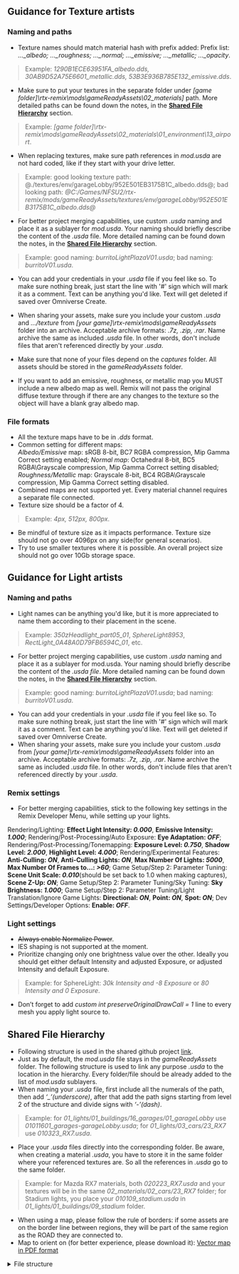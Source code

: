## Guidance for Texture artists
### Naming and paths
-   Texture names should match material hash with prefix added: 
Prefix list: *..._albedo; ..._roughness; ..._normal; ..._emissive; ..._metallic; ..._opacity*.

> Example:  *1290B1ECE63951FA_albedo.dds, 30AB9D52A75E6601_metallic.dds,
 53B3E936B785E132_emissive.dds*.

-   Make sure to put your textures in the separate folder under *[game folder]\rtx-remix\mods\gameReadyAssets\02_materials]* path. More detailed paths can be found down the notes, in the [**Shared File Hierarchy**](https://github.com/Ekozmaster/NFSU2-RTX-Remix/edit/main/README.md#shared-file-hierarchy) section.

> Example: *[game folder]\rtx-remix\mods\gameReadyAssets\02_materials\01_environment\13_airport*.

-   When replacing textures, make sure path references in *mod.usda* are not hard coded, like if they start with your drive letter.

> Example: good looking texture path: @./textures/env/garageLobby/952E501EB3175B1C_albedo.dds@;
> bad looking path: *@C:/Games/NFSU2/rtx-remix/mods/gameReadyAssets/textures/env/garageLobby/952E501EB3175B1C_albedo.dds@*

-   For better project merging capabilities, use custom *.usda* naming and place it as a sublayer for *mod.usda*. Your naming should briefly describe the content of the *.usda* file. More detailed naming can be found down the notes, in the [**Shared File Hierarchy**](https://github.com/Ekozmaster/NFSU2-RTX-Remix/edit/main/README.md#shared-file-hierarchy) section.
    
> Example: good naming: *burritoLightPlazaV01.usda*; bad naming: *burritoV01.usda*.

-   You can add your credentials in your *.usda* file if you feel like so. To make sure nothing break, just start the line with '#' sign which will mark it as a comment. Text can be anything you'd like. Text will get deleted if saved over Omniverse Create.
    
-   When sharing your assets, make sure you include your custom *.usda* and *.../texture* from *[your game]\rtx-remix\mods\gameReadyAssets* folder into an archive. Acceptable archive formats: *.7z,  .zip, .rar*. Name archive the same as included *.usda* file. In other words, don't include files that aren't referenced directly by your *.usda*.
    
-   Make sure that none of your files depend on the *captures* folder. All assets should be stored in the *gameReadyAssets* folder.
    
-   If you want to add an emissive, roughness, or metallic map you MUST include a new albedo map as well. Remix will not pass the original diffuse texture through if there are any changes to the texture so the object will have a blank gray albedo map.

### File formats
-   All the texture maps have to be in *.dds* format.
-   Common setting for different maps:  
    *Albedo/Emissive* map: sRGB 8-bit, BC7 RGBA compression, Mip Gamma Correct setting enabled;
*Normal map*: Octahedral 8-bit, BC5 RGBA\Grayscale compression, Mip Gamma Correct setting disabled;
*Roughness/Metallic* map: Grayscale 8-bit, BC4 RGBA\Grayscale compression, Mip Gamma Correct setting disabled.
-   Combined maps are not supported yet. Every material channel requires a separate file connected.
-   Texture size should be a factor of 4.

> Example: *4px, 512px, 800px*.

-   Be mindful of texture size as it impacts performance. Texture size should not go over 4096px on any side(for general scenarios).
-   Try to use smaller textures where it is possible. An overall project size should not go over 10Gb storage space.

## Guidance for Light artists
### Naming and paths
-   Light names can be anything you'd like, but it is more appreciated to name them according to their placement in the scene.

> Example: *350zHeadlight_part05_01*, *SphereLight8953*, *RectLight_0A48A0D79FB6594C_01*, etc.

-   For better project merging capabilities, use custom *.usda* naming and place it as a sublayer for mod.usda. Your naming should briefly describe the content of the *.usda file*. More detailed naming can be found down the notes, in the [**Shared File Hierarchy**](https://github.com/Ekozmaster/NFSU2-RTX-Remix/edit/main/README.md#shared-file-hierarchy) section.
   

> Example: good naming: *burritoLightPlazaV01.usda*; bad naming: *burritoV01.usda*.

-   You can add your credentials in your *.usda* file if you feel like so. To make sure nothing break, just start the line with '#' sign which will mark it as a comment. Text can be anything you'd like. Text will get deleted if saved over Omniverse Create.
- When sharing your assets, make sure you include your custom *.usda* from *[your game]\rtx-remix\mods\gameReadyAssets* folder into an archive. Acceptable archive formats: *.7z, .zip, .rar*. Name archive the same as included *.usda* file. In other words, don't include files that aren't referenced directly by your *.usda*.

### Remix settings
-   For better merging capabilities, stick to the following key settings in the Remix Developer Menu, while setting up your lights.

Rendering/Lighting: **Effect Light Intensity: *0.000***, **Emissive Intensity: *1.000***;
Rendering/Post-Processing/Auto Exposure: **Eye Adaptation: *OFF***;
Rendering/Post-Processing/Tonemapping: **Exposure Level: *0.750***, **Shadow Level: *2.000***, **Highlight Level: *4.000***;
Rendering/Experimental Features: **Anti-Culling: *ON***, **Anti-Culling Lights: *ON***, **Max Number Of Lights: *5000***, **Max Number Of Frames to...: *>60***;
Game Setup/Step 2: Parameter Tuning: **Scene Unit Scale: *0.010***(should be set back to 1.0 when making captures), **Scene Z-Up: *ON***;
Game Setup/Step 2: Parameter Tuning/Sky Tuning: **Sky Brightness: *1.000***;
Game Setup/Step 2: Parameter Tuning/Light Translation/Ignore Game Lights: **Directional: *ON***, **Point: *ON***, **Spot: *ON***;
Dev Settings/Developer Options: **Enable: *OFF***.

### Light settings
-   ~~Always enable Normalize Power~~.
-   IES shaping is not supported at the moment.
-   Prioritize changing only one brightness value over the other. Ideally you should get either default Intensity and adjusted Exposure, or adjusted Intensity and default Exposure.

> Example: for SphereLight: *30k Intensity and -8 Exposure* or *80 Intensity
and 0 Exposure*.

- Don’t forget to add *custom int preserveOriginalDrawCall = 1* line to every mesh you apply light source to.

## Shared File Hierarchy
-   Following structure is used in the shared github project [link](https://github.com/Ekozmaster/NFSU2-RTX-Remix).
-   Just as by default, the *mod.usda* file stays in the *gameReadyAssets* folder. The following structure is used to link any purpose *.usda* to the location in the hierarchy. Every folder/file should be already added to the list of *mod.usda* sublayers.
-   When naming your *.usda* file, first include all the numerals of the path, then add *‘_’(underscore)*, after that add the path signs starting from level 2 of the structure and divide signs with *‘-’(dash)*.

> Example: for *01_lights/01_buildings/16_garages/01_garageLobby* use *01011601_garages-garageLobby.usda*; for *01_lights/03_cars/23_RX7* use *010323_RX7.usda*.

-   Place your *.usda* files directly into the corresponding folder. Be aware, when creating a material *.usda*, you have to store it in the same folder where your referenced textures are. So all the references in *.usda* go to the same folder.
    

> Example: for Mazda RX7 materials, both *020223_RX7.usda* and your textures will be in the same *02_materials/02_cars/23_RX7* folder;
> for Stadium lights, you place your *010109_stadium.usda* in *01_lights/01_buildings/09_stadium* folder.

-   When using a map, please follow the rule of borders: if some assets are on the border line between regions, they will be part of the same region as the ROAD they are connected to.
- Map to orient on (for better experience, please download it): [Vector map in PDF format](https://drive.google.com/file/d/19Vm7AYMqBA9o0kP-r8bYHkXg0utPkTGW/view?usp=sharing)

<details>
<summary>File structure</summary>
  
- gameReadyAssets
  - 01_lights
    - 01_buildings
      - 01_jacksonHeights01
      - 02_jacksonHeights02
      - 03_jacksonHeights03
      - 04_beaconHillWest
      - 05_beaconHillEast
      - 06_pigeonPark
      - 07_hotelPlaza
      - 08_cityCenter
      - 09_stadium
      - 10_southMarket
      - 11_fortUnion
      - 12_elNorte
      - 13_airport
      - 14_coalHarborWest
      - 15_coalHarborEast
      - 16_garages
        - 01_garageLobby
        - 02_garageCareer
        - 03_garageCar
        - 04_garagePerf
        - 05_garageSpec
        - 06_garageBody
        - 07_garageGraph
        - 08_garageDyno
    - 02_roadways
      - 01_jacksonHeights01
      - 02_jacksonHeights02
      - 03_jacksonHeights03
      - 04_beaconHillWest
      - 05_beaconHillEast
      - 06_pigeonPark
      - 07_hotelPlaza
      - 08_cityCenter
      - 09_stadium
      - 10_southMarket
      - 11_fortUnion
      - 12_elNorte
      - 13_airport
      - 14_coalHarborWest
      - 15_coalHarborEast
      - 16_airportCircuit
      - 17_bayviewSpeedway
      - 18_stadiumDrift
      - 19_parkadeDrift
      - 20_parkadeTrack
      - 21_industrialPark
    - 03_cars
      - 01_240SX
      - 02_350Z
      - 03_3000GT
      - 04_A3
      - 05_CELICA
      - 06_CIVIC
      - 07_COROLLA
      - 08_ECLIPSE
      - 09_ESCALADE
      - 10_FOCUS
      - 11_G35
      - 12_GOLF
      - 13_GTO
      - 14_HUMMER
      - 15_IMPREZAWRX
      - 16_IS3000
      - 17_LANCEREV08
      - 18_MIATA
      - 19_MUSTANGGT
      - 20_NAVIGATOR
      - 21_PEUGOT
      - 22_RSX
      - 23_RX7
      - 24_RX8
      - 25_SENTRA
      - 26_SKYLINE
      - 27_SUPRA
      - 28_TIBURON
      - 29_TT
      - 30_traffic
    - 04_unique
      - 01_stage01
        - ...
      - 02_stage02
        - ...
      - 03_stage03
        - ...
      - 04_stage04
        - ...
      - 05_stage05
        - ...
    - 05_global
      - 01_stage01
        - ...
      - 02_stage02
        - ...
      - 03_stage03
        - ...
      - 04_stage04
        - ...
      - 05_stage05
        - ...
  - 02_materials
    - 01_environment
      - 01_jacksonHeights01
      - 02_jacksonHeights02
      - 03_jacksonHeights03
      - 04_beaconHillWest
      - 05_beaconHillEast
      - 06_pigeonPark
      - 07_hotelPlaza
      - 08_cityCenter
      - 09_stadium
      - 10_southMarket
      - 11_fortUnion
      - 12_elNorte
      - 13_airport
      - 14_coalHarborWest
      - 15_coalHarborEast
      - 16_garages
        - 01_garageLobby
        - 02_garageCareer
        - 03_garageCar
        - 04_garagePerf
        - 05_garageSpec
        - 06_garageBody
        - 07_garageGraph
        - 08_garageDyno
      - 17_airportCircuit
      - 18_bayviewSpeedway
      - 19_stadiumDrift
      - 20_parkadeDrift
      - 21_parkadeTrack
      - 22_industrialPark
    - 02_cars
      - 01_240SX
      - 02_350Z
      - 03_3000GT
      - 04_A3
      - 05_CELICA
      - 06_CIVIC
      - 07_COROLLA
      - 08_ECLIPSE
      - 09_ESCALADE
      - 10_FOCUS
      - 11_G35
      - 12_GOLF
      - 13_GTO
      - 14_HUMMER
      - 15_IMPREZAWRX
      - 16_IS3000
      - 17_LANCEREV08
      - 18_MIATA
      - 19_MUSTANGGT
      - 20_NAVIGATOR
      - 21_PEUGOT
      - 22_RSX
      - 23_RX7
      - 24_RX8
      - 25_SENTRA
      - 26_SKYLINE
      - 27_SUPRA
      - 28_TIBURON
      - 29_TT
      - 30_traffic
    - 03_global
      - 01_roads
      - 02_worldSprites
  - 03_meshes
    - ...
</details>